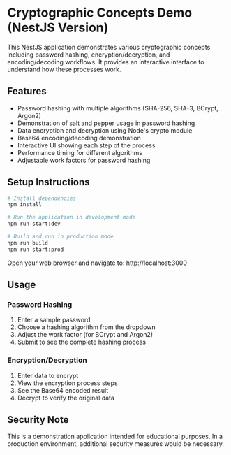 # Cryptographic Concepts Demo (NestJS Version)

This NestJS application demonstrates various cryptographic concepts including password hashing, encryption/decryption, and encoding/decoding workflows. It provides an interactive interface to understand how these processes work.

## Features

- Password hashing with multiple algorithms (SHA-256, SHA-3, BCrypt, Argon2)
- Demonstration of salt and pepper usage in password hashing
- Data encryption and decryption using Node's crypto module
- Base64 encoding/decoding demonstration
- Interactive UI showing each step of the process
- Performance timing for different algorithms
- Adjustable work factors for password hashing

## Setup Instructions

```bash
# Install dependencies
npm install

# Run the application in development mode
npm run start:dev

# Build and run in production mode
npm run build
npm run start:prod
```

Open your web browser and navigate to: http://localhost:3000

## Usage

### Password Hashing

1. Enter a sample password
2. Choose a hashing algorithm from the dropdown
3. Adjust the work factor (for BCrypt and Argon2)
4. Submit to see the complete hashing process

### Encryption/Decryption

1. Enter data to encrypt
2. View the encryption process steps
3. See the Base64 encoded result
4. Decrypt to verify the original data

## Security Note

This is a demonstration application intended for educational purposes. In a production environment, additional security measures would be necessary.
